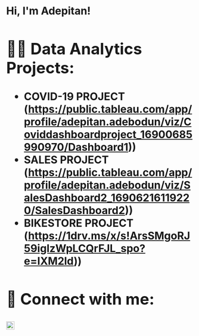 <h1>Hi, I'm Adepitan! <hi>

<h2>👨‍💻 Data Analytics Projects:</h2>

  - COVID-19 PROJECT (https://public.tableau.com/app/profile/adepitan.adebodun/viz/Coviddashboardproject_16900685990970/Dashboard1))
  - SALES PROJECT  (https://public.tableau.com/app/profile/adepitan.adebodun/viz/SalesDashboard2_16906216119220/SalesDashboard2))
  - BIKESTORE PROJECT  (https://1drv.ms/x/s!ArsSMgoRJ59iglzWpLCQrFJL_spo?e=IXM2ld))

<h2> 🤳 Connect with me:</h2>


[<img align="left" alt="Adepitan Adebodun | LinkedIn" width="22px" src="https://cdn.jsdelivr.net/npm/simple-icons@v3/icons/linkedin.svg" />][linkedin]



[linkedin]: https://www.linkedin.com/in/adebodun-adepitan-9475771a8/

<!--
Addie009/Addie009** is a ✨ _special_ ✨ repository because its `README.md` (this file) appears on your GitHub profile.

Here are some ideas to get you started:

- 🔭 I’m currently working on ...
- 🌱 I’m currently learning ...
- 👯 I’m looking to collaborate on ...
- 🤔 I’m looking for help with ...
- 💬 Ask me about ...
- 📫 How to reach me: ...
- 😄 Pronouns: ...
- ⚡ Fun fact: ...
-->
